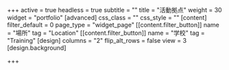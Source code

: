 +++
active = true
headless = true
subtitle = ""
title = "活動拠点"
weight = 30
widget = "portfolio"
[advanced]
css_class = ""
css_style = ""
[content]
filter_default = 0
page_type = "widget_page"
[[content.filter_button]]
name = "場所"
tag = "Location"
[[content.filter_button]]
name = "学校"
tag = "Training"
[design]
columns = "2"
flip_alt_rows = false
view = 3
[design.background]

+++
